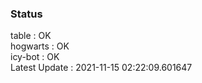 ### Status


table : OK  
hogwarts : OK  
icy-bot : OK  
Latest Update : 2021-11-15 02:22:09.601647

